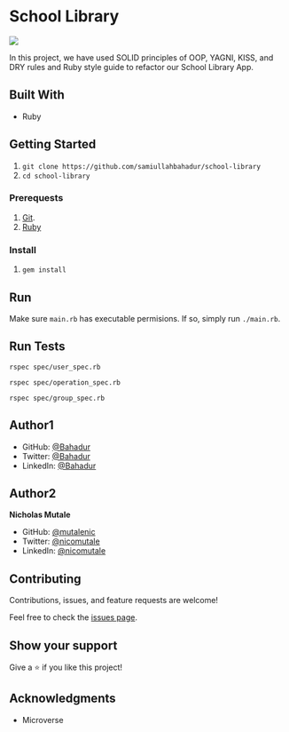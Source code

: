# School Library

![](https://img.shields.io/badge/Microverse-blueviolet)

In this project, we have used SOLID principles of OOP, YAGNI, KISS, and DRY rules and Ruby style guide to refactor our School Library App.

## Built With
- Ruby

## Getting Started
1. ```git clone https://github.com/samiullahbahadur/school-library```
2. ```cd school-library```
### Prerequests
1. [Git](https://git-scm.com/downloads).
2. [Ruby](https://www.ruby-lang.org/en/downloads/)

### Install
1. ```gem install```

## Run

Make sure `main.rb` has executable permisions. If so, simply run `./main.rb`.
## Run Tests

```
rspec spec/user_spec.rb 
```
```
rspec spec/operation_spec.rb 
```
```
rspec spec/group_spec.rb 
```

## Author1

- GitHub: [@Bahadur](https://github.com/samiullahbahadur)
- Twitter: [@Bahadur](https://twitter.com/Samiull88496331)
- LinkedIn: [@Bahadur](https://www.linkedin.com/in/samiullah-bahadur/)

## Author2
**Nicholas Mutale**

- GitHub: [@mutalenic](https://github.com/Mutalenic)
- Twitter: [@nicomutale](https://twitter.com/nicomutale)
- LinkedIn: [@nicomutale](https://www.linkedin.com/in/nicomutale/)

## Contributing

Contributions, issues, and feature requests are welcome!

Feel free to check the [issues page](https://github.com/Mutalenic/school_library/issues).

## Show your support

Give a ⭐️ if you like this project!


## Acknowledgments

- Microverse 
